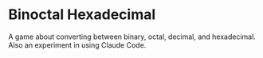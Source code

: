 # Binoctal Hexadecimal

A game about converting between binary, octal, decimal, and hexadecimal.
Also an experiment in using Claude Code.
